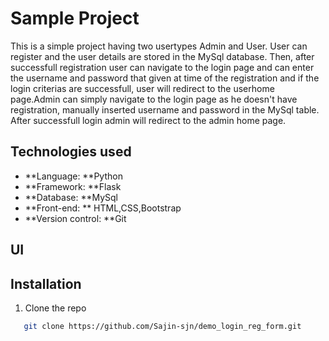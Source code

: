 # Sample Project
This is a simple project having two usertypes Admin and User. User can register and the user details are stored in the MySql database. Then, after successfull registration user can navigate to the login page and can enter the username and password that given at time of the registration and if the login criterias are successfull, user will redirect to the userhome page.Admin can simply navigate to the login page as he doesn't have registration, manually inserted username and password in the MySql table. After successfull login admin will redirect to the admin home page.

## Technologies used
- **Language: **Python
- **Framework: **Flask
- **Database: **MySql
- **Front-end: ** HTML,CSS,Bootstrap
- **Version control: **Git

## UI


## Installation
1. Clone the repo
```bash
   git clone https://github.com/Sajin-sjn/demo_login_reg_form.git